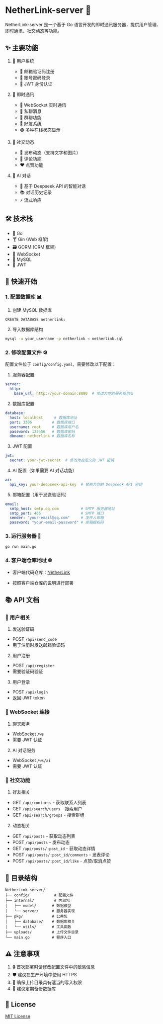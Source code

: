# NetherLink-server 🚀

NetherLink-server 是一个基于 Go 语言开发的即时通讯服务器，提供用户管理、即时通讯、社交动态等功能。

## ✨ 主要功能

1. 👤 用户系统
   - 📧 邮箱验证码注册
   - 🔐 账号密码登录
   - 🎫 JWT 身份认证

2. 💬 即时通讯
   - 🔌 WebSocket 实时通讯
   - 📨 私聊消息
   - 👥 群聊功能
   - 👬 好友系统
   - 🟢 多种在线状态显示

3. 📱 社交动态
   - 📝 发布动态（支持文字和图片）
   - 💭 评论功能
   - ❤️ 点赞功能

4. 🤖 AI 对话
   - 🧠 基于 Deepseek API 的智能对话
   - 📚 对话历史记录
   - ⚡ 流式响应

## 🛠️ 技术栈

- 🐹 Go
- 🍸 Gin (Web 框架)
- 🗃️ GORM (ORM 框架)
- 🔌 WebSocket
- 🐬 MySQL
- 🎫 JWT

## 🚀 快速开始

### 1. 配置数据库 📊

1. 创建 MySQL 数据库
```mysql
CREATE DATABASE netherlink;
```

2. 导入数据库结构
```bash
mysql -u your_username -p netherlink < netherlink.sql
```

### 2. 修改配置文件 ⚙️

配置文件位于 `config/config.yaml`，需要修改以下配置：

1. 服务器配置
```yaml
server:
  http:
    base_url: http://your-domain:8080  # 修改为你的服务器地址
```

2. 数据库配置
```yaml
database:
  host: localhost     # 数据库地址
  port: 3306         # 数据库端口
  username: root     # 数据库用户名
  password: 123456   # 数据库密码
  dbname: netherlink # 数据库名称
```

3. JWT 配置
```yaml
jwt:
  secret: your-jwt-secret  # 修改为自定义的 JWT 密钥
```

4. AI 配置（如果需要 AI 对话功能）
```yaml
ai:
  api_key: your-deepseek-api-key  # 替换为你的 Deepseek API 密钥
```

5. 邮箱配置（用于发送验证码）
```yaml
email:
  smtp_host: smtp.qq.com          # SMTP 服务器地址
  smtp_port: 465                  # SMTP 端口
  sender: "your-email@qq.com"     # 发件人邮箱
  password: "your-email-password" # 邮箱授权码
```

### 3. 运行服务器 🚀

```bash
go run main.go
```

### 4. 客户端仓库地址 🌐

- 客户端代码仓库：[NetherLink](https://github.com/ming0725/NetherLink)

- 按照客户端仓库的说明进行部署

## 📚 API 文档

### 👤 用户相关

1. 发送验证码
- POST `/api/send_code`
- 用于注册时发送邮箱验证码

2. 用户注册
- POST `/api/register`
- 需要验证码验证

3. 用户登录
- POST `/api/login`
- 返回 JWT token

### 🔌 WebSocket 连接

1. 聊天服务
- WebSocket `/ws`
- 需要 JWT 认证

2. AI 对话服务
- WebSocket `/ws/ai`
- 需要 JWT 认证

### 🤝 社交功能

1. 好友相关
- GET `/api/contacts` - 获取联系人列表
- GET `/api/search/users` - 搜索用户
- GET `/api/search/groups` - 搜索群组

2. 动态相关
- GET `/api/posts` - 获取动态列表
- POST `/api/posts` - 发布动态
- GET `/api/posts/:post_id` - 获取动态详情
- POST `/api/posts/:post_id/comments` - 发表评论
- POST `/api/posts/:post_id/like` - 点赞/取消点赞

## 📁 目录结构

```
NetherLink-server/
├── config/           # 配置文件
├── internal/         # 内部包
│   ├── model/       # 数据模型
│   └── server/      # 服务器实现
├── pkg/             # 公共包
│   ├── database/    # 数据库相关
│   └── utils/       # 工具函数
├── uploads/         # 上传文件目录
└── main.go          # 程序入口
```

## ⚠️ 注意事项

1. 🔒 首次部署时请修改配置文件中的敏感信息
2. 🛡️ 建议在生产环境中使用 HTTPS
3. 📝 确保上传目录具有适当的写入权限
4. 💾 建议定期备份数据库

## 📄 License

[MIT License](LICENSE) 